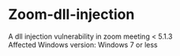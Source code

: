 # Zoom-dll-injection
A dll injection vulnerability in zoom meeting &lt; 5.1.3
<br />
Affected Windows version: Windows 7 or less
